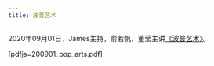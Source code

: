 ```yaml
---
title: 波普艺术
---
```


2020年09月01日，James主持，俞若帆、董莹主讲[《波普艺术》](https://book.douban.com/subject/30291202/)。

[pdfjs=200901_pop_arts.pdf]
